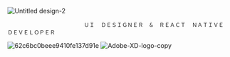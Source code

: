 ![Untitled design-2](https://github.com/SalimRaza01/SalimRaza01/assets/108859692/010d33d8-0888-42d9-98ae-7db12731452f)

                            ＵＩ  ＤＥＳＩＧＮＥＲ  &  ＲＥＡＣＴ  ＮＡＴＩＶＥ  ＤＥＶＥＬＯＰＥＲ
![62c6bc0beee9410fe137d91e](https://github.com/SalimRaza01/SalimRaza01/assets/108859692/6a2129f0-6d76-470c-8670-c9e3093d8518)
![Adobe-XD-logo-copy](https://github.com/SalimRaza01/SalimRaza01/assets/108859692/00660db3-20ae-449a-96fe-366327eb913d)
